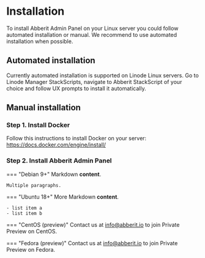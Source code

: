 # Installation

To install Abberit Admin Panel on your Linux server you could follow automated installation or manual. We recommend to use automated installation when possible.

## Automated installation

Currently automated installation is supported on Linode Linux servers. Go to Linode Manager StackScripts, navigate to Abberit StackScript of your choice and follow UX prompts to install it automatically.

## Manual installation

### Step 1. Install Docker

Follow this instructions to install Docker on your server: https://docs.docker.com/engine/install/

### Step 2. Install Abberit Admin Panel

=== "Debian 9+"
    Markdown **content**.

    Multiple paragraphs.

=== "Ubuntu 18+"
    More Markdown **content**.

    - list item a
    - list item b

=== "CentOS (preview)"
    Contact us at info@abberit.io to join Private Preview on CentOS.

=== "Fedora (preview)"
    Contact us at info@abberit.io to join Private Preview on Fedora.